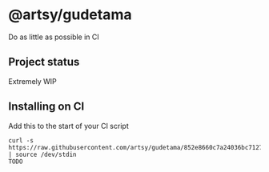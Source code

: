 # @artsy/gudetama

Do as little as possible in CI

## Project status

Extremely WIP

## Installing on CI

Add this to the start of your CI script

<!-- the_installation_command_is_on_the_next_line -->
    curl -s https://raw.githubusercontent.com/artsy/gudetama/852e8660c7a24036bc712790432075f93644a4e9/install.sh | source /dev/stdin
    TODO
